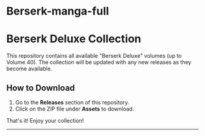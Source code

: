 # Berserk-manga-full
# Berserk Deluxe Collection

This repository contains all available "Berserk Deluxe" volumes (up to Volume 40). The collection will be updated with any new releases as they become available.

## How to Download

1. Go to the **Releases** section of this repository.
2. Click on the ZIP file under **Assets** to download.

That's it! Enjoy your collection!

---

